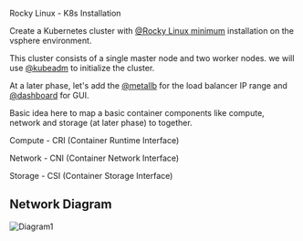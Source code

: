 Rocky Linux - K8s Installation

Create a Kubernetes cluster with [@Rocky Linux minimum](https://rockylinux.org/download) installation on the vsphere environment. 

This cluster consists of a single master node and two worker nodes. we will use [@kubeadm](https://kubernetes.io/docs/setup/production-environment/tools/kubeadm/create-cluster-kubeadm/) to initialize the cluster. 

At a later phase, let's add the [@metallb](https://metallb.universe.tf/installation/) for the load balancer IP range and [@dashboard](https://github.com/kubernetes/dashboard) for GUI. 

Basic idea here to map a basic container components like compute, network and storage (at later phase) to together. 

Compute - CRI (Container Runtime Interface)

Network - CNI (Container Network Interface)

Storage - CSI (Container Storage Interface)




## Network Diagram

![Diagram1](https://github.com/cha2ranga/k8s-installation/blob/main/images/diagram1.jpg)


